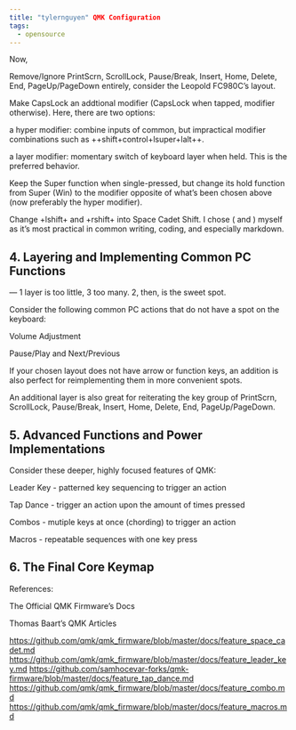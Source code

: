 ```yaml
---
title: "tylernguyen" QMK Configuration
tags:
  - opensource
---
```


Now,

Remove/Ignore PrintScrn, ScrollLock, Pause/Break, Insert, Home, Delete, End, PageUp/PageDown entirely, consider the Leopold FC980C’s layout.

Make CapsLock an addtional modifier (CapsLock when tapped, modifier otherwise). Here, there are two options:

a hyper modifier: combine inputs of common, but impractical modifier combinations such as ++shift+control+lsuper+lalt++.

a layer modifier: momentary switch of keyboard layer when held. This is the preferred behavior.

Keep the Super function when single-pressed, but change its hold function from Super (Win) to the modifier opposite of what’s been chosen above (now preferably the hyper modifier).

Change +lshift+ and +rshift+ into Space Cadet Shift. I chose ( and ) myself as it’s most practical in common writing, coding, and especially markdown.

## 4. Layering and Implementing Common PC Functions

— 1 layer is too little, 3 too many. 2, then, is the sweet spot.

Consider the following common PC actions that do not have a spot on the keyboard:

Volume Adjustment

Pause/Play and Next/Previous

If your chosen layout does not have arrow or function keys, an addition is also perfect for reimplementing them in more convenient spots.

An additional layer is also great for reiterating the key group of PrintScrn, ScrollLock, Pause/Break, Insert, Home, Delete, End, PageUp/PageDown.

## 5. Advanced Functions and Power Implementations

Consider these deeper, highly focused features of QMK:

Leader Key - patterned key sequencing to trigger an action

Tap Dance - trigger an action upon the amount of times pressed

Combos - mutiple keys at once (chording) to trigger an action

Macros - repeatable sequences with one key press

## 6. The Final Core Keymap

References:

The Official QMK Firmware’s Docs

Thomas Baart’s QMK Articles


https://github.com/qmk/qmk_firmware/blob/master/docs/feature_space_cadet.md
https://github.com/qmk/qmk_firmware/blob/master/docs/feature_leader_key.md
https://github.com/samhocevar-forks/qmk-firmware/blob/master/docs/feature_tap_dance.md
https://github.com/qmk/qmk_firmware/blob/master/docs/feature_combo.md
https://github.com/qmk/qmk_firmware/blob/master/docs/feature_macros.md